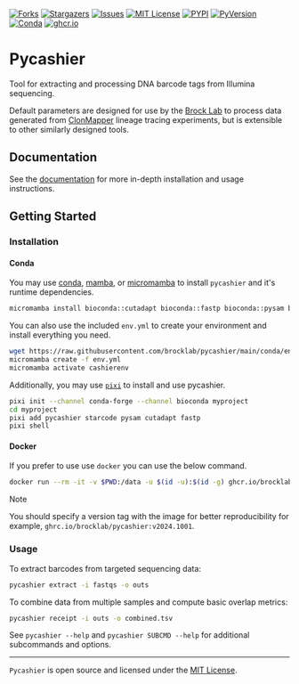 [![Forks][forks-shield]][forks-url]
[![Stargazers][stars-shield]][stars-url]
[![Issues][issues-shield]][issues-url]
[![MIT License][license-shield]][license-url]
[![PYPI][pypi-shield]][pypi-url]
[![PyVersion][pyversion-shield]][pyversion-url]
[![Conda][conda-shield]][conda-url]
[![ghcr.io][ghcrio-shield]][ghcrio-url]

# Pycashier

Tool for extracting and processing DNA barcode tags from Illumina sequencing.

Default parameters are designed for use by the [Brock Lab](https://github.com/brocklab) to process data generated from
[ClonMapper](https://docs.brocklab.com/clonmapper) lineage tracing experiments, but is extensible to other similarly designed tools.

## Documentation

See the [documentation](https://docs.brocklab.com/pycashier) for more in-depth installation and usage instructions.


## Getting Started

### Installation

#### Conda

You may use
[conda](https://docs.conda.io/en/latest/),
[mamba](https://mamba.readthedocs.io/en/latest/installation/mamba-installation.html), or
[micromamba](https://mamba.readthedocs.io/en/latest/installation/micromamba-installation.html)
to install `pycashier` and it's runtime dependencies.

```bash
micromamba install bioconda::cutadapt bioconda::fastp bioconda::pysam bioconda::starcode conda-forge::pycashier
```

You can also use the included `env.yml` to create your environment and install everything you need.

```bash
wget https://raw.githubusercontent.com/brocklab/pycashier/main/conda/env.yml
micromamba create -f env.yml
micromamba activate cashierenv
```

Additionally, you may use [`pixi`](https://pixi.sh) to install and use pycashier.

```sh
pixi init --channel conda-forge --channel bioconda myproject
cd myproject
pixi add pycashier starcode pysam cutadapt fastp
pixi shell
```

#### Docker

If you prefer to use use `docker` you can use the below command.

```bash
docker run --rm -it -v $PWD:/data -u $(id -u):$(id -g) ghcr.io/brocklab/pycashier
```

> [!NOTE]
> You should specify a version tag with the image for better reproducibility for example, `ghrc.io/brocklab/pycashier:v2024.1001`.


### Usage

To extract barcodes from targeted sequencing data:

```sh
pycashier extract -i fastqs -o outs
```

To combine data from multiple samples and compute basic overlap metrics:

```sh
pycashier receipt -i outs -o combined.tsv
```

See `pycashier --help` and `pycashier SUBCMD --help` for additional subcommands and options.

---

`Pycashier` is open source and licensed under the [MIT License](https://github.com/brocklab/pycashier/blob/main/LICENSE).

[conda-shield]: https://img.shields.io/conda/vn/conda-forge/pycashier
[conda-url]: https://anaconda.org/conda-forge/pycashier
[pypi-shield]: https://img.shields.io/pypi/v/pycashier
[pypi-url]: https://pypi.org/project/pycashier/
[pyversion-url]: https://pypi.org/project/pycashier/
[pyversion-shield]: https://img.shields.io/badge/dynamic/json?query=info.requires_python&label=python&url=https%3A%2F%2Fpypi.org%2Fpypi%2Fpycashier%2Fjson
[ghcrio-shield]: https://img.shields.io/badge/ghcr.io-24292f?&logo=github&logoColor=white.svg
[ghcrio-url]: https://github.com/brocklab/pycashier/pkgs/container/pycashier
[forks-shield]: https://img.shields.io/github/forks/brocklab/pycashier.svg
[forks-url]: https://github.com/brocklab/pycashier/network/members
[stars-shield]: https://img.shields.io/github/stars/brocklab/pycashier.svg
[stars-url]: https://github.com/brocklab/pycashier/stargazers
[issues-shield]: https://img.shields.io/github/issues/brocklab/pycashier.svg
[issues-url]: https://github.com/brocklab/pycashier/issues
[license-shield]: https://img.shields.io/github/license/brocklab/pycashier.svg
[license-url]: https://github.com/brocklab/pycashier/blob/main/LICENSE
